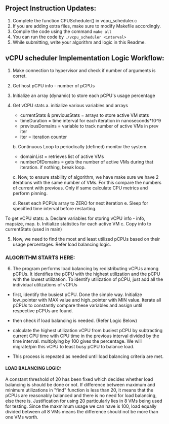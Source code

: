 ## Project Instruction Updates:

1. Complete the function CPUScheduler() in vcpu_scheduler.c
2. If you are adding extra files, make sure to modify Makefile accordingly.
3. Compile the code using the command `make all`
4. You can run the code by `./vcpu_scheduler <interval>`
5. While submitting, write your algorithm and logic in this Readme.




## vCPU scheduler Implementation Logic Workflow:

1. Make connection to hypervisor and check if number of arguments is corret.
2. Get host pCPU info - number of pCPUs
3. Initialize an array (dynamic) to store each pCPU's usage percentage
4. Get vCPU stats
	a. initialize various variables and arrays
	- currentStats & previousStats = arrays to store active VM stats
	- timeDuration = time interval for each iteration in nanoseconds*10^9
	- previousDomains = variable to track number of active VMs in prev iter
	- iter = iteration counter

	b. Continuous Loop to periodically (defined) monitor the system.
	- domainList = retrieves list of active VMs
	- numberOfDomains = gets the number of active VMs during that iteration. if nothing, break loop.

	c. Now, to ensure stability of algorithm, we have make sure we have 2 iterations with the same number of VMs. For this compare the numbers of current with previous. Only if same calculate CPU metrics and perform pinning.

	d. Reset each PCPUs array to ZERO for next iteration
	e. Sleep for specified time interval before restarting.

To get vCPU stats:
	a. Declare variables for storing vCPU info - info, mapsize, map.
	b. Initialize statistics for each active VM
	c. Copy info to currentStats (used in main)

5. Now, we need to find the most and least utilized pCPUs based on their usage percentages. Refer load balancing logic.


### ALGORITHM STARTS HERE:

6. The program performs load balancing by redistributing vCPUs among pCPUs. It identifies the pCPU with the highest utilization and the pCPU with the lowest utilization. To identify utilization of pCPU, just add all the individual utilizations of vCPUs
 - first, identify the busiest pCPU. Done the simple way. Initialize low_pointer with MAX value and high_pointer with MIN value. Iterate all pCPUs to constantly compare these variables and assign until respective pCPUs are found.
 - then check if load balancing is needed. (Refer Logic Below)

 - calculate the highest utilization vCPU from busiest pCPU by subtracting current CPU time with CPU time in the previous interval divided by the time interval. multiplying by 100 gives the percentage. We will migrate/pin this vCPU to least busy pCPU to balance load.

 - This process is repeated as needed until load balancing criteria are met.


#### LOAD BALANCING LOGIC:

A constant threshold of 20 has been fixed which decides whether load balancing is should be done or not. If difference between maximum and minimum utilizations in "find" function is less than 20, it means that the pCPUs are reasonably balanced and there is no need for load balancing, else there is. Justification for using 20 particularly lies in 8 VMs being used for testing. Since the maxmimum usage we can have is 100, load equally divided between all 8 VMs means the difference should not be more than one VMs worth.


